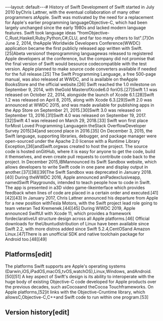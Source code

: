 ---layout: default---# History of Swift
Development of Swift started in July 2010 byChris Lattner, with the eventual collaboration of many other programmers atApple. Swift was motivated by the need for a replacement for Apple's earlier programming languageObjective-C, which had been largely unchanged since the early 1980s and lacked modern language features. Swift took language ideas "fromObjective-C,Rust,Haskell,Ruby,Python,C#,CLU, and far too many others to list".[7]On June 2, 2014, theApple Worldwide Developers Conference(WWDC) application became the first publicly released app written with Swift.[25]Abeta versionof theprogramming languagewas released to registered Apple developers at the conference, but the company did not promise that the final version of Swift would besource codecompatible with the test version. Apple planned to make source code converters available if needed for the full release.[25]
The Swift Programming Language, a free 500-page manual, was also released at WWDC, and is available on theApple BooksStore and the official website.[26]
Swift reached the 1.0 milestone on September 9, 2014, with theGold MasterofXcode6.0 foriOS.[27]Swift 1.1 was released on October 22, 2014, alongside the launch of Xcode 6.1.[28]Swift 1.2 was released on April 8, 2015, along with Xcode 6.3.[29]Swift 2.0 was announced at WWDC 2015, and was made available for publishing apps in the App Store on September 21, 2015.[30]Swift 3.0 was released on September 13, 2016.[31]Swift 4.0 was released on September 19, 2017.[32]Swift 4.1 was released on March 29, 2018.[33]
Swift won first place forMost Loved Programming Languagein theStack OverflowDeveloper Survey 2015[34]and second place in 2016.[35]
On December 3, 2015, the Swift language, supporting libraries, debugger, and package manager were open-sourced under the Apache 2.0 license with a Runtime Library Exception,[36]andSwift.orgwas created to host the project. The source code is hosted onGitHub, where it is easy for anyone to get the code, build it themselves, and even create pull requests to contribute code back to the project.
In December 2015,IBMannounced its Swift Sandbox website, which allows developers to write Swift code in one pane and display output in another.[37][38][39]The Swift Sandbox was deprecated in January 2018.[40]
During theWWDC 2016, Apple announced aniPadexclusiveapp, namedSwift Playgrounds, intended to teach people how to code in Swift. The app is presented in a3D video game-likeinterface which provides feedback when lines of code are placed in a certain order and executed.[41][42][43]
In January 2017, Chris Lattner announced his departure from Apple for a new position withTesla Motors, with the Swift project lead role going to team veteran Ted Kremenek.[44][45]
During WWDC 2019, Apple announced SwiftUI with Xcode 11, which provides a framework fordeclarativeUI structure design across all Apple platforms.[46]
Official downloads for theUbuntudistribution of Linux have been available since Swift 2.2, with more distros added since Swift 5.2.4,CentOSand Amazon Linux.[47]There is an unofficial SDK and native toolchain package for Android too.[48][49]
## Platforms[edit]
The platforms Swift supports are Apple's operating systems (Darwin,iOS,iPadOS,macOS,tvOS,watchOS),Linux,Windows, andAndroid.[50][51]
A key aspect of Swift's design is its ability to interoperate with the huge body of existing Objective-C code developed for Apple products over the previous decades, such asCocoaand theCocoa Touchframeworks. On Apple platforms,[52]it links with the Objective-Cruntime library, which allowsC,Objective-C,C++and Swift code to run within one program.[53]
## Version history[edit]
